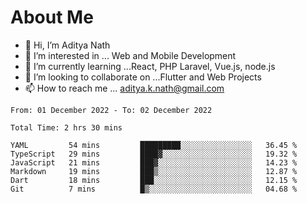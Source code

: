 # About Me

- 👋 Hi, I’m Aditya Nath
- 👀 I’m interested in ... Web and Mobile Development
- 🌱 I’m currently learning ...React, PHP Laravel, Vue.js, node.js
- 💞️ I’m looking to collaborate on ...Flutter and Web Projects
- 📫 How to reach me ... aditya.k.nath@gmail.com

<!--START_SECTION:waka-->

```text
From: 01 December 2022 - To: 02 December 2022

Total Time: 2 hrs 30 mins

YAML         54 mins         █████████░░░░░░░░░░░░░░░░   36.45 %
TypeScript   29 mins         ████▓░░░░░░░░░░░░░░░░░░░░   19.32 %
JavaScript   21 mins         ███▓░░░░░░░░░░░░░░░░░░░░░   14.23 %
Markdown     19 mins         ███▒░░░░░░░░░░░░░░░░░░░░░   12.87 %
Dart         18 mins         ███░░░░░░░░░░░░░░░░░░░░░░   12.15 %
Git          7 mins          █▒░░░░░░░░░░░░░░░░░░░░░░░   04.68 %
```

<!--END_SECTION:waka-->

<!---
kronosking007/kronosking007 is a ✨ special ✨ repository because its `README.md` (this file) appears on your GitHub profile.
You can click the Preview link to take a look at your changes.
--->
